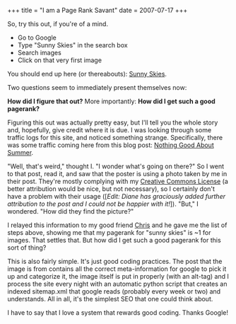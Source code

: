 +++
title = "I am a Page Rank Savant"
date = 2007-07-17
+++

So, try this out, if you're of a mind.

- Go to Google
- Type "Sunny Skies" in the search box
- Search images
- Click on that very first image

You should end up here (or thereabouts): [Sunny Skies](http://www.aphoenix.ca/sunny-skies-10/).

<!-- more -->

Two questions seem to immediately present themselves now:

**How did I figure that out?** More importantly: **How did I get such a good pagerank?**

Figuring this out was actually pretty easy, but I'll tell you the whole story and, hopefully, give credit where it is due. I was looking through some traffic logs for this site, and noticed something strange. Specifically, there was some traffic coming here from this blog post: [Nothing Good About Summer](http://migraineur.blogspot.com/2007/07/nothing-good-about-summer.html).

"Well, that's weird," thought I. "I wonder what's going on there?" So I went to that post, read it, and saw that the poster is using a photo taken by me in their post. They're mostly complying with my [Creative Commons License](http://www.aphoenix.ca/creative-commons-license/) (a better attribution would be nice, but not necessary), so I certainly don't have a problem with their usage (\[_Edit: Diane has graciously added further attribution to the post and I could not be happier with it!_\]). "But," I wondered. "How did they find the picture?"

I relayed this information to my good friend [Chris](http://blog.ccharles.ca) and he gave me the list of steps above, showing me that my pagerank for "sunny skies" is ~1 for images. That settles that. But how did I get such a good pagerank for this sort of thing?

This is also fairly simple. It's just good coding practices. The post that the image is from contains all the correct meta-information for google to pick it up and categorize it, the image itself is put in properly (with an alt-tag) and I process the site every night with an automatic python script that creates an indexed sitemap.xml that google reads (probably every week or two) and understands. All in all, it's the simplest SEO that one could think about.

I have to say that I love a system that rewards good coding. Thanks Google!
